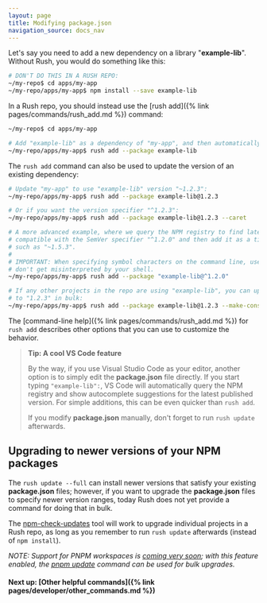 ```yaml
---
layout: page
title: Modifying package.json
navigation_source: docs_nav
---
```


Let's say you need to add a new dependency on a library "**example-lib**". Without Rush, you would do something like this:

```sh
# DON'T DO THIS IN A RUSH REPO:
~/my-repo$ cd apps/my-app
~/my-repo/apps/my-app$ npm install --save example-lib
```

In a Rush repo, you should instead use the [rush add]({% link pages/commands/rush_add.md %}) command:

```sh
~/my-repo$ cd apps/my-app

# Add "example-lib" as a dependency of "my-app", and then automatically run "rush update":
~/my-repo/apps/my-app$ rush add --package example-lib
```

The `rush add` command can also be used to update the version of an existing dependency:

```sh
# Update "my-app" to use "example-lib" version "~1.2.3":
~/my-repo/apps/my-app$ rush add --package example-lib@1.2.3

# Or if you want the version specifier "^1.2.3":
~/my-repo/apps/my-app$ rush add --package example-lib@1.2.3 --caret

# A more advanced example, where we query the NPM registry to find latest version that is
# compatible with the SemVer specifier "^1.2.0" and then add it as a tilde dependency
# such as "~1.5.3".
#
# IMPORTANT: When specifying symbol characters on the command line, use quotes so they
# don't get misinterpreted by your shell.
~/my-repo/apps/my-app$ rush add --package "example-lib@^1.2.0"

# If any other projects in the repo are using "example-lib", you can update them all
# to "1.2.3" in bulk:
~/my-repo/apps/my-app$ rush add --package example-lib@1.2.3 --make-consistent

```

The [command-line help]({% link pages/commands/rush_add.md %}) for `rush add` describes other options that you can use to customize the behavior.

> **Tip: A cool VS Code feature**
>
> By the way, if you use Visual Studio Code as your editor, another option is to simply edit the **package.json** file directly. If you start typing `"example-lib":`, VS Code will automatically query the NPM registry and show autocomplete suggestions for the latest published version. For simple additions, this can be even quicker than `rush add`.
>
> If you modify **package.json** manually, don't forget to run `rush update` afterwards.

## Upgrading to newer versions of your NPM packages

The `rush update --full` can install newer versions that satisfy your existing **package.json** files; however, if you want to upgrade the **package.json** files to specify newer version ranges, today Rush does not yet provide a command for doing that in bulk.

The [npm-check-updates](https://www.npmjs.com/package/npm-check-updates) tool will work to upgrade individual projects in a Rush repo, as long as you remember to run `rush update` afterwards (instead of `npm install`).

_NOTE: Support for PNPM workspaces is [coming very soon](https://github.com/microsoft/rushstack/pull/1938); with this feature enabled, the [pnpm update](https://pnpm.js.org/en/cli/update) command can be used for bulk upgrades._

#### Next up: [Other helpful commands]({% link pages/developer/other_commands.md %})
